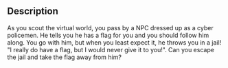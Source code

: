 ## Description

As you scout the virtual world, you pass by a NPC dressed up as a cyber policemen. He tells you he has a flag for you and you should follow him along. You go with him, but when you least expect it, he throws you in a jail! "I really do have a flag, but I would never give it to you!". Can you escape the jail and take the flag away from him?
